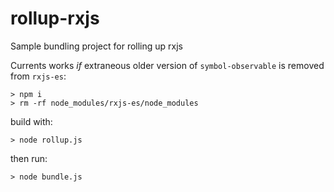 # rollup-rxjs

Sample bundling project for rolling up rxjs

Currents works _if_ extraneous older version of 
`symbol-observable` is removed from `rxjs-es`:

```
> npm i
> rm -rf node_modules/rxjs-es/node_modules
```

build with:

```
> node rollup.js
```

then run:

```
> node bundle.js
```

